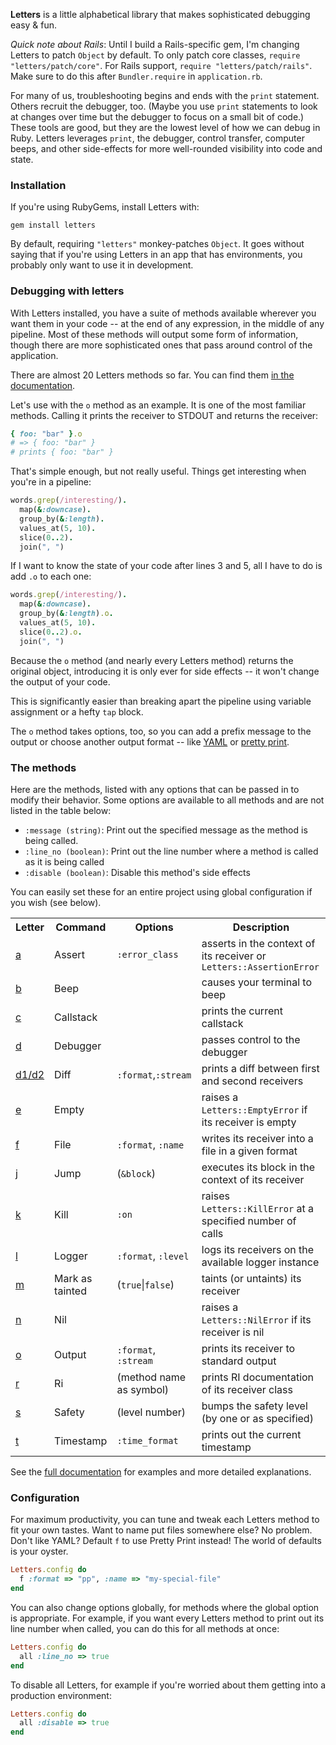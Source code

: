 **Letters** is a little alphabetical library that makes sophisticated debugging easy &amp; fun.

*Quick note about Rails*: Until I build a Rails-specific gem, I'm changing Letters to patch `Object` by default. To only patch core classes, `require "letters/patch/core"`. For Rails support, `require "letters/patch/rails"`. Make sure to do this after `Bundler.require` in `application.rb`.

For many of us, troubleshooting begins and ends with the `print` statement. Others recruit the debugger, too. (Maybe you use `print` statements to look at changes over time but the debugger to focus on a small bit of code.) These tools are good, but they are the lowest level of how we can debug in Ruby. Letters leverages `print`, the debugger, control transfer, computer beeps, and other side-effects for more well-rounded visibility into code and state.

### Installation ###

If you're using RubyGems, install Letters with:

    gem install letters

By default, requiring `"letters"` monkey-patches `Object`. It goes without saying that if you're using Letters in an app that has environments, you probably only want to use it in development.

### Debugging with letters ###

With Letters installed, you have a suite of methods available wherever you want them in your code -- at the end of any expression, in the middle of any pipeline. Most of these methods will output some form of information, though there are more sophisticated ones that pass around control of the application.

There are almost 20 Letters methods so far. You can find them [in the documentation](http://lettersrb.com/api).

Let's use with the `o` method as an example. It is one of the most familiar methods. Calling it prints the receiver to STDOUT and returns the receiver:

```ruby
{ foo: "bar" }.o
# => { foo: "bar" }
# prints { foo: "bar" }
```

That's simple enough, but not really useful. Things get interesting when you're in a pipeline:

```ruby
words.grep(/interesting/).
  map(&:downcase).
  group_by(&:length).
  values_at(5, 10).
  slice(0..2).
  join(", ")
```

If I want to know the state of your code after lines 3 and 5, all I have to do is add `.o` to each one:

```ruby
words.grep(/interesting/).
  map(&:downcase).
  group_by(&:length).o.
  values_at(5, 10).
  slice(0..2).o.
  join(", ")
```

Because the `o` method (and nearly every Letters method) returns the original object, introducing it is only ever for side effects -- it won't change the output of your code.

This is significantly easier than breaking apart the pipeline using variable assignment or a hefty `tap` block.

The `o` method takes options, too, so you can add a prefix message to the output or choose another output format -- like [YAML]() or [pretty print]().

### The methods ###

Here are the methods, listed with any options that can be passed in to modify their behavior.  Some options are available to all methods and are not listed in the table below:

- `:message (string)`: Print out the specified message as the method is being called.
- `:line_no (boolean)`: Print out the line number where a method is called as it is being called
- `:disable (boolean)`: Disable this method's side effects

You can easily set these for an entire project using global configuration if you wish (see below).

<table>
  <tr>
    <th>Letter</th>
    <th>Command</th>
    <th>Options</th>
    <th>Description</th>
  </tr>

  <tr>
    <td><a href="http://lettersrb.com/api#a">a</a></td>
    <td>Assert</td>
    <td><code>:error_class</code></td>
    <td>asserts in the context of its receiver or <code>Letters::AssertionError</code></td>
  </tr>

  <tr>
    <td><a href="http://lettersrb.com/api#b">b</a></td>
    <td>Beep</td>
    <td></td>
    <td>causes your terminal to beep</td>
  </tr>

  <tr>
    <td><a href="http://lettersrb.com/api#c">c</a></td>
    <td>Callstack</td>
    <td></td>
    <td>prints the current callstack</td>
  </tr>

  <tr>
    <td><a href="http://lettersrb.com/api#d">d</a></td>
    <td>Debugger</td>
    <td></td>
    <td>passes control to the debugger</td>
  </tr>

  <tr>
    <td><a href="http://lettersrb.com/api#d1/d2">d1/d2</a></td>
    <td>Diff</td>
    <td><code>:format</code>,<code>:stream</code></td>
    <td>prints a diff between first and second receivers</td>
  </tr>

  <tr>
    <td><a href="http://lettersrb.com/api#e">e</a></td>
    <td>Empty</td>
    <td></td>
    <td>raises a <code>Letters::EmptyError</code> if its receiver is empty</td>
  </tr>

  <tr>
    <td><a href="http://lettersrb.com/api#f">f</a></td>
    <td>File</td>
    <td><code>:format</code>, <code>:name</code></td>
    <td>writes its receiver into a file in a given format</td>
  </tr>

  <tr>
    <td><a href="http://lettersrb.com/api#j">j</a></td>
    <td>Jump</td>
    <td>(<code>&block</code>)</td>
    <td>executes its block in the context of its receiver</td>
  </tr>

  <tr>
    <td><a href="http://lettersrb.com/api#k">k</a></td>
    <td>Kill</td>
    <td><code>:on</code></td>
    <td>raises <code>Letters::KillError</code> at a specified number of calls</td>
  </tr>

  <tr>
    <td><a href="http://lettersrb.com/api#l">l</a></td>
    <td>Logger</td>
    <td><code>:format</code>, <code>:level</code></td>
    <td>logs its receivers on the available logger instance</td>
  </tr>

  <tr>
    <td><a href="http://lettersrb.com/api#m">m</a></td>
    <td>Mark as tainted</td>
    <td>(<code>true</code>|<code>false</code>)</td>
    <td>taints (or untaints) its receiver</td>
  </tr>

  <tr>
    <td><a href="http://lettersrb.com/api#n">n</a></td>
    <td>Nil</td>
    <td></td>
    <td>raises a <code>Letters::NilError</code> if its receiver is nil</td>
  </tr>

  <tr>
    <td><a href="http://lettersrb.com/api#o">o</a></td>
    <td>Output</td>
    <td><code>:format</code>, <code>:stream</code></td>
    <td>prints its receiver to standard output</td>
  </tr>

  <tr>
    <td><a href="http://lettersrb.com/api#r">r</a></td>
    <td>Ri</td>
    <td>(method name as symbol)</td>
    <td>prints RI documentation of its receiver class</td>
  </tr>

  <tr>
    <td><a href="http://lettersrb.com/api#s">s</a></td>
    <td>Safety</td>
    <td>(level number)</td>
    <td>bumps the safety level (by one or as specified)</td>
  </tr>

  <tr>
    <td><a href="http://lettersrb.com/api#t">t</a></td>
    <td>Timestamp</td>
    <td><code>:time_format</code></td>
    <td>prints out the current timestamp</td>
  </tr>
</table>

See the [full documentation](http://lettersrb.com/api) for examples and more detailed explanations.

### Configuration ###

For maximum productivity, you can tune and tweak each Letters method to fit your own tastes. Want to name put files somewhere else? No problem. Don't like YAML? Default `f` to use Pretty Print instead! The world of defaults is your oyster.

```ruby
Letters.config do
  f :format => "pp", :name => "my-special-file"
end
```

You can also change options globally, for methods where the global option is appropriate. For example, if you want every Letters method to print out its line number when called, you can do this for all methods at once:

```ruby
Letters.config do
  all :line_no => true
end
```

To disable all Letters, for example if you're worried about them getting into a production environment:

```ruby
Letters.config do
  all :disable => true
end
```
